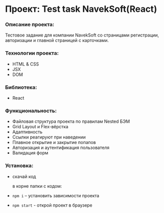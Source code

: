 # Проект: Test task NavekSoft(React)

### Описание проекта:
Тестовое задание для компании NavekSoft со страницами регистрации, авторизации и главной страницей с карточками.

### Технологии проекта:
* HTML & CSS
* JSX
* DOM

### Библиотека:
* React

### Функциональность:
* Файловая структура проекта по правилам Nested БЭМ
* Grid Layout и Flex-вёрстка
* Адаптивность 
* Ссылки реагируют при наведении
* Плавное открытие и закрытие попапов
* Авторизация и аутентификация пользователя
* Валидация форм

### Установка:
* скачай код

   в корне папки с кодом:
* `npm i` – установить зависимости проекта 
* `npm start` - открой проект в браузере